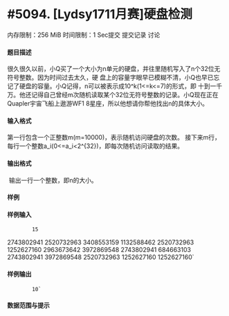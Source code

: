 
# #5094. [Lydsy1711月赛]硬盘检测
内存限制：256 MiB 时间限制：1 Sec提交 提交记录 讨论
#### 题目描述
很久很久以前，小Q买了一个大小为n单元的硬盘，并往里随机写入了n个32位无符号整数。因为时间过去太久，硬
盘上的容量字眼早已模糊不清，小Q也早已忘记了硬盘的容量。小Q记得，n可以被表示成10^k(1<=k<=7)的形式，即
十到一千万。他还记得自己曾经m次随机读取某个32位无符号整数的记录。小Q现在正在Quapler宇宙飞船上遨游WF1
8星座，所以他想请你帮他找出n的具体大小。

#### 输入格式
第一行包含一个正整数m(m=10000)，表示随机访问硬盘的次数。
接下来m行，每行一个整数a_i(0<=a_i<2^{32})，即每次随机访问读取的结果。

#### 输出格式
 输出一行一个整数，即n的大小。

#### 样例

#### 样例输入

			15
2743802941
2520732963
3408553159
1132588462
2520732963
1252627160
2963673642
3972869548
2743802941
684663103
2743802941
3972869548
2520732963
1252627160
1252627160`
#### 样例输出

			10`
#### 数据范围与提示


